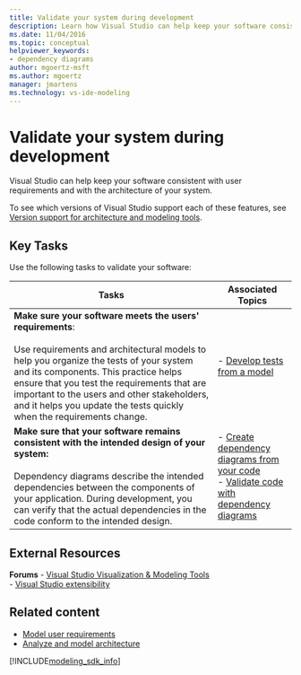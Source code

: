 ```yaml
---
title: Validate your system during development
description: Learn how Visual Studio can help keep your software consistent with user requirements and with the architecture of your system.
ms.date: 11/04/2016
ms.topic: conceptual
helpviewer_keywords:
- dependency diagrams
author: mgoertz-msft
ms.author: mgoertz
manager: jmartens
ms.technology: vs-ide-modeling
---
```

# Validate your system during development


Visual Studio can help keep your software consistent with user requirements and with the architecture of your system.

To see which versions of Visual Studio support each of these features, see [Version support for architecture and modeling tools](../modeling/analyze-and-model-your-architecture.md#VersionSupport).

## Key Tasks

Use the following tasks to validate your software:

|**Tasks**|**Associated Topics**|
|-|-|
|**Make sure your software meets the users' requirements**:<br /><br />Use requirements and architectural models to help you organize the tests of your system and its components. This practice helps ensure that you test the requirements that are important to the users and other stakeholders, and it helps you update the tests quickly when the requirements change.|- [Develop tests from a model](../modeling/develop-tests-from-a-model.md)|
|**Make sure that your software remains consistent with the intended design of your system:**<br /><br />Dependency diagrams describe the intended dependencies between the components of your application. During development, you can verify that the actual dependencies in the code conform to the intended design.|- [Create dependency diagrams from your code](../modeling/create-layer-diagrams-from-your-code.md)<br />- [Validate code with dependency diagrams](../modeling/validate-code-with-layer-diagrams.md)|

## External Resources

**Forums** - [Visual Studio Visualization & Modeling Tools](https://social.msdn.microsoft.com/Forums/en-US/home?forum=vsarch)<br />- [Visual Studio extensibility](https://social.msdn.microsoft.com/Forums/vstudio/home?forum=vsx)

## Related content

- [Model user requirements](../modeling/model-user-requirements.md)
- [Analyze and model architecture](../modeling/analyze-and-model-your-architecture.md)

[!INCLUDE[modeling_sdk_info](includes/modeling_sdk_info.md)]
